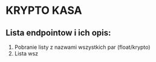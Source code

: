 # KRYPTO KASA

## Lista endpointow i ich opis:
1. Pobranie listy z nazwami wszystkich par (float/krypto)
2. Lista wsz